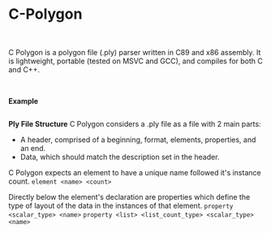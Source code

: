 # C-Polygon
<BR>

C Polygon is a polygon file (.ply) parser written in C89 and x86 assembly. It is lightweight, portable (tested on MSVC and GCC), and compiles for both C and C++.

<BR>

**Example**
```

```

**Ply File Structure**
C Polygon considers a .ply file as a file with 2 main parts:

- A header, comprised of a beginning, format, elements, properties, and an end.
- Data, which should match the description set in the header.

C Polygon expects an element to have a unique name followed it's instance count. ```element <name> <count>``` 

Directly below the element's declaration are properties which define the type of layout of the data in the instances of that element. 
```property <scalar_type> <name>```
```property <list> <list_count_type> <scalar_type> <name>```


